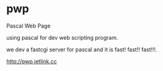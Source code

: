 # pwp
Pascal Web Page

using pascal for dev web scripting program.

we dev a  fastcgi server for pascal and it is fast! fast!! fast!!!.

http://pwp.jetlink.cc 


